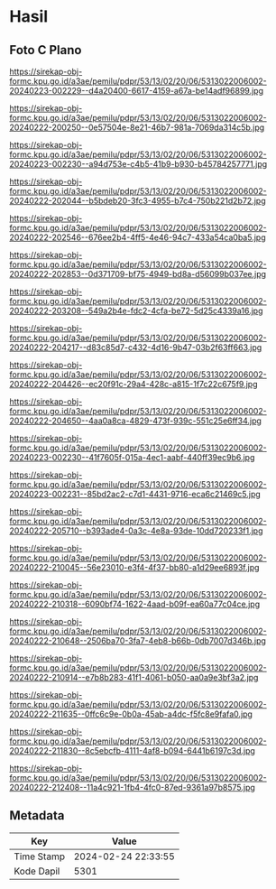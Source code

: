 # Hasil

## Foto C Plano

https://sirekap-obj-formc.kpu.go.id/a3ae/pemilu/pdpr/53/13/02/20/06/5313022006002-20240223-002229--d4a20400-6617-4159-a67a-be14adf96899.jpg

https://sirekap-obj-formc.kpu.go.id/a3ae/pemilu/pdpr/53/13/02/20/06/5313022006002-20240222-200250--0e57504e-8e21-46b7-981a-7069da314c5b.jpg

https://sirekap-obj-formc.kpu.go.id/a3ae/pemilu/pdpr/53/13/02/20/06/5313022006002-20240223-002230--a94d753e-c4b5-41b9-b930-b45784257771.jpg

https://sirekap-obj-formc.kpu.go.id/a3ae/pemilu/pdpr/53/13/02/20/06/5313022006002-20240222-202044--b5bdeb20-3fc3-4955-b7c4-750b221d2b72.jpg

https://sirekap-obj-formc.kpu.go.id/a3ae/pemilu/pdpr/53/13/02/20/06/5313022006002-20240222-202546--676ee2b4-4ff5-4e46-94c7-433a54ca0ba5.jpg

https://sirekap-obj-formc.kpu.go.id/a3ae/pemilu/pdpr/53/13/02/20/06/5313022006002-20240222-202853--0d371709-bf75-4949-bd8a-d56099b037ee.jpg

https://sirekap-obj-formc.kpu.go.id/a3ae/pemilu/pdpr/53/13/02/20/06/5313022006002-20240222-203208--549a2b4e-fdc2-4cfa-be72-5d25c4339a16.jpg

https://sirekap-obj-formc.kpu.go.id/a3ae/pemilu/pdpr/53/13/02/20/06/5313022006002-20240222-204217--d83c85d7-c432-4d16-9b47-03b2f63ff663.jpg

https://sirekap-obj-formc.kpu.go.id/a3ae/pemilu/pdpr/53/13/02/20/06/5313022006002-20240222-204426--ec20f91c-29a4-428c-a815-1f7c22c675f9.jpg

https://sirekap-obj-formc.kpu.go.id/a3ae/pemilu/pdpr/53/13/02/20/06/5313022006002-20240222-204650--4aa0a8ca-4829-473f-939c-551c25e6ff34.jpg

https://sirekap-obj-formc.kpu.go.id/a3ae/pemilu/pdpr/53/13/02/20/06/5313022006002-20240223-002230--41f7605f-015a-4ec1-aabf-440ff39ec9b6.jpg

https://sirekap-obj-formc.kpu.go.id/a3ae/pemilu/pdpr/53/13/02/20/06/5313022006002-20240223-002231--85bd2ac2-c7d1-4431-9716-eca6c21469c5.jpg

https://sirekap-obj-formc.kpu.go.id/a3ae/pemilu/pdpr/53/13/02/20/06/5313022006002-20240222-205710--b393ade4-0a3c-4e8a-93de-10dd720233f1.jpg

https://sirekap-obj-formc.kpu.go.id/a3ae/pemilu/pdpr/53/13/02/20/06/5313022006002-20240222-210045--56e23010-e3f4-4f37-bb80-a1d29ee6893f.jpg

https://sirekap-obj-formc.kpu.go.id/a3ae/pemilu/pdpr/53/13/02/20/06/5313022006002-20240222-210318--6090bf74-1622-4aad-b09f-ea60a77c04ce.jpg

https://sirekap-obj-formc.kpu.go.id/a3ae/pemilu/pdpr/53/13/02/20/06/5313022006002-20240222-210648--2506ba70-3fa7-4eb8-b66b-0db7007d346b.jpg

https://sirekap-obj-formc.kpu.go.id/a3ae/pemilu/pdpr/53/13/02/20/06/5313022006002-20240222-210914--e7b8b283-41f1-4061-b050-aa0a9e3bf3a2.jpg

https://sirekap-obj-formc.kpu.go.id/a3ae/pemilu/pdpr/53/13/02/20/06/5313022006002-20240222-211635--0ffc6c9e-0b0a-45ab-a4dc-f5fc8e9fafa0.jpg

https://sirekap-obj-formc.kpu.go.id/a3ae/pemilu/pdpr/53/13/02/20/06/5313022006002-20240222-211830--8c5ebcfb-4111-4af8-b094-6441b6197c3d.jpg

https://sirekap-obj-formc.kpu.go.id/a3ae/pemilu/pdpr/53/13/02/20/06/5313022006002-20240222-212408--11a4c921-1fb4-4fc0-87ed-9361a97b8575.jpg


## Metadata

| Key        | Value               |
| ---------- | ------------------- |
| Time Stamp | 2024-02-24 22:33:55 |
| Kode Dapil | 5301                |



